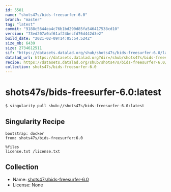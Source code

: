 ```yaml
---
id: 5581
name: "shots47s/bids-freesurfer-6.0"
branch: "master"
tag: "latest"
commit: "9188c5644ea4c76b1bd290d85fa546417538cd10"
version: "73ed207a0af61af24becfd76d442d3e2"
build_date: "2021-02-09T14:05:54.524Z"
size_mb: 6439
size: 2734612511
sif: "https://datasets.datalad.org/shub/shots47s/bids-freesurfer-6.0/latest/2021-02-09-9188c564-73ed207a/73ed207a0af61af24becfd76d442d3e2.simg"
datalad_url: https://datasets.datalad.org?dir=/shub/shots47s/bids-freesurfer-6.0/latest/2021-02-09-9188c564-73ed207a/
recipe: https://datasets.datalad.org/shub/shots47s/bids-freesurfer-6.0/latest/2021-02-09-9188c564-73ed207a/Singularity
collection: shots47s/bids-freesurfer-6.0
---
```


# shots47s/bids-freesurfer-6.0:latest

```bash
$ singularity pull shub://shots47s/bids-freesurfer-6.0:latest
```

## Singularity Recipe

```singularity
bootstrap: docker
from: shots47s/bids-freesurfer:6.0

%files
license.txt /license.txt
```

## Collection

 - Name: [shots47s/bids-freesurfer-6.0](https://github.com/shots47s/bids-freesurfer-6.0)
 - License: None

